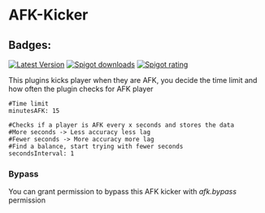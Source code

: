 # AFK-Kicker
## Badges:
[![Latest Version](https://img.shields.io/badge/Latest%20Version-1.0.0-brightgreen)](https://github.com/IBMESP/AFK-Kicker/releases/latest)
<a href="https://www.spigotmc.org/resources/100525/"><img src="https://img.shields.io/spiget/downloads/100525?label=Spigot%20Downloads" alt="Spigot downloads"></a>
<a href="https://www.spigotmc.org/resources/100525/"><img src="https://img.shields.io/spiget/rating/100525?label=Spigot%20Rating" alt="Spigot rating"></a>

This plugins kicks player when they are AFK, you decide the time limit and how often the plugin checks for AFK player

```
#Time limit
minutesAFK: 15

#Checks if a player is AFK every x seconds and stores the data
#More seconds -> Less accuracy less lag
#Fewer seconds -> More accuracy more lag
#Find a balance, start trying with fewer seconds
secondsInterval: 1
```

### Bypass
You can grant permission to bypass this AFK kicker with _afk.bypass_ permission
